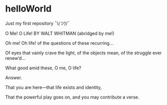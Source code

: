 # helloWorld
Just my first repository ¯\\_(ツ)_/¯

O Me! O Life!
BY WALT WHITMAN
(abridged by me!)

Oh me! Oh life! of the questions of these recurring...

Of eyes that vainly crave the light, of the objects mean, of the struggle ever renew’d...

What good amid these, O me, O life?


Answer.

That you are here—that life exists and identity,

That the powerful play goes on, and you may contribute a verse.
